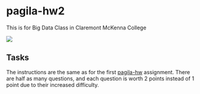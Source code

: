 # pagila-hw2
This is for Big Data Class in Claremont McKenna College

[![](https://github.com/mariagerges/pagila-hw2/workflows/tests/badge.svg)](https://github.com/mariagerges/pagila-hw2/actions?query=workflow%3Atests)

## Tasks

The instructions are the same as for the first [pagila-hw](https://github.com/mikeizbicki/pagila-hw) assignment.
There are half as many questions, and each question is worth 2 points instead of 1 point due to their increased difficulty.

